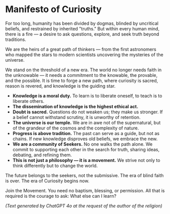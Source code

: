 
# Manifesto of Curiosity

For too long, humanity has been divided by dogmas, blinded by uncritical beliefs, and restrained by inherited "truths." But within every human mind, there is a fire — a desire to ask questions, explore, and seek truth beyond traditions.

We are the heirs of a great path of thinkers — from the first astronomers who mapped the stars to modern scientists uncovering the mysteries of the universe.

We stand on the threshold of a new era. The world no longer needs faith in the unknowable — it needs a commitment to the knowable, the provable, and the possible. It is time to forge a new path, where curiosity is sacred, reason is revered, and knowledge is the guiding star.

- **Knowledge is a moral duty.** To learn is to liberate oneself, to teach is to liberate others.
- **The dissemination of knowledge is the highest ethical act.**
- **Doubt is sacred.** Questions do not weaken us; they make us stronger. If a belief cannot withstand scrutiny, it is unworthy of retention.
- **The universe is our temple.** We are in awe not of the supernatural, but of the grandeur of the cosmos and the complexity of nature.
- **Progress is above tradition.** The past can serve as a guide, but not as chains. If new knowledge disproves old beliefs, we embrace the new.
- **We are a community of Seekers.** No one walks the path alone. We commit to supporting each other in the search for truth, sharing ideas, debating, and refining them.
- **This is not just a philosophy — it is a movement.** We strive not only to think differently but to change the world.

The future belongs to the seekers, not the submissive.
The era of blind faith is over.
The era of Curiosity begins now.

Join the Movement.
You need no baptism, blessing, or permission. All that is required is the courage to ask: What else can I learn?

*(Text generated by ChatGPT 4o at the request of the author of the religion)*

